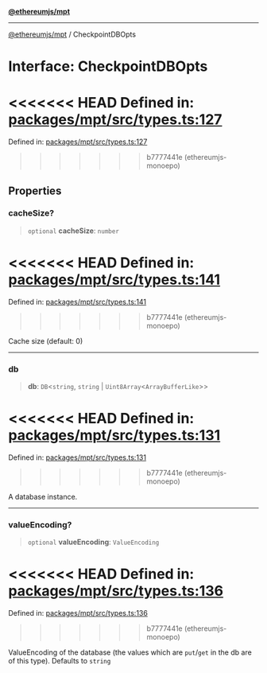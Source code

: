 [**@ethereumjs/mpt**](../README.md)

***

[@ethereumjs/mpt](../README.md) / CheckpointDBOpts

# Interface: CheckpointDBOpts

<<<<<<< HEAD
Defined in: [packages/mpt/src/types.ts:127](https://github.com/ethereumjs/ethereumjs-monorepo/blob/master/packages/mpt/src/types.ts#L127)
=======
Defined in: [packages/mpt/src/types.ts:127](https://github.com/Dargon789/ethereumjs-monorepo/blob/master/packages/mpt/src/types.ts#L127)
>>>>>>> b7777441e (ethereumjs-monoepo)

## Properties

### cacheSize?

> `optional` **cacheSize**: `number`

<<<<<<< HEAD
Defined in: [packages/mpt/src/types.ts:141](https://github.com/ethereumjs/ethereumjs-monorepo/blob/master/packages/mpt/src/types.ts#L141)
=======
Defined in: [packages/mpt/src/types.ts:141](https://github.com/Dargon789/ethereumjs-monorepo/blob/master/packages/mpt/src/types.ts#L141)
>>>>>>> b7777441e (ethereumjs-monoepo)

Cache size (default: 0)

***

### db

> **db**: `DB`\<`string`, `string` \| `Uint8Array`\<`ArrayBufferLike`\>\>

<<<<<<< HEAD
Defined in: [packages/mpt/src/types.ts:131](https://github.com/ethereumjs/ethereumjs-monorepo/blob/master/packages/mpt/src/types.ts#L131)
=======
Defined in: [packages/mpt/src/types.ts:131](https://github.com/Dargon789/ethereumjs-monorepo/blob/master/packages/mpt/src/types.ts#L131)
>>>>>>> b7777441e (ethereumjs-monoepo)

A database instance.

***

### valueEncoding?

> `optional` **valueEncoding**: `ValueEncoding`

<<<<<<< HEAD
Defined in: [packages/mpt/src/types.ts:136](https://github.com/ethereumjs/ethereumjs-monorepo/blob/master/packages/mpt/src/types.ts#L136)
=======
Defined in: [packages/mpt/src/types.ts:136](https://github.com/Dargon789/ethereumjs-monorepo/blob/master/packages/mpt/src/types.ts#L136)
>>>>>>> b7777441e (ethereumjs-monoepo)

ValueEncoding of the database (the values which are `put`/`get` in the db are of this type). Defaults to `string`
